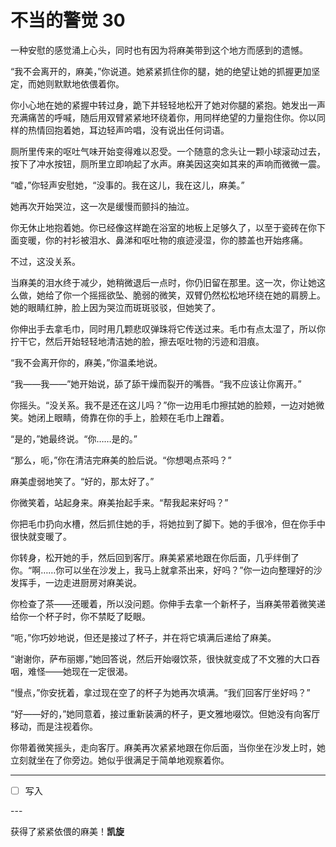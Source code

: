 # 不当的警觉 30

一种安慰的感觉涌上心头，同时也有因为将麻美带到这个地方而感到的遗憾。

“我不会离开的，麻美，”你说道。她紧紧抓住你的腿，她的绝望让她的抓握更加坚定，而她则默默地依偎着你。

你小心地在她的紧握中转过身，跪下并轻轻地松开了她对你腿的紧抱。她发出一声充满痛苦的呼喊，随后用双臂紧紧地环绕着你，用同样绝望的力量抱住你。你以同样的热情回抱着她，耳边轻声吟唱，没有说出任何词语。

厕所里传来的呕吐气味开始变得难以忍受。一个随意的念头让一颗小球滚动过去，按下了冲水按钮，厕所里立即响起了水声。麻美因这突如其来的声响而微微一震。

“嘘，”你轻声安慰她，“没事的。我在这儿，我在这儿，麻美。”

她再次开始哭泣，这一次是缓慢而颤抖的抽泣。

你无休止地抱着她。你已经像这样跪在浴室的地板上足够久了，以至于瓷砖在你下面变暖，你的衬衫被泪水、鼻涕和呕吐物的痕迹浸湿，你的膝盖也开始疼痛。

不过，这没关系。

当麻美的泪水终于减少，她稍微退后一点时，你仍旧留在那里。这一次，你让她这么做，她给了你一个摇摇欲坠、脆弱的微笑，双臂仍然松松地环绕在她的肩膀上。她的眼睛红肿，脸上因为哭泣而斑斑驳驳，但她笑了。

你伸出手去拿毛巾，同时用几颗悲叹弹珠将它传送过来。毛巾有点太湿了，所以你拧干它，然后开始轻轻地清洁她的脸，擦去呕吐物的污迹和泪痕。

“我不会离开你的，麻美，”你温柔地说。

“我——我——”她开始说，舔了舔干燥而裂开的嘴唇。“我不应该让你离开。”

你摇头。“没关系。我不是还在这儿吗？”你一边用毛巾擦拭她的脸颊，一边对她微笑。她闭上眼睛，倚靠在你的手上，脸颊在毛巾上蹭着。

“是的，”她最终说。“你……是的。”

“那么，呃，”你在清洁完麻美的脸后说。“你想喝点茶吗？”

麻美虚弱地笑了。“好的，那太好了。”

你微笑着，站起身来。麻美抬起手来。“帮我起来好吗？”

你把毛巾扔向水槽，然后抓住她的手，将她拉到了脚下。她的手很冷，但在你手中很快就变暖了。

你转身，松开她的手，然后回到客厅。麻美紧紧地跟在你后面，几乎绊倒了你。“啊……你可以坐在沙发上，我马上就拿茶出来，好吗？”你一边向整理好的沙发挥手，一边走进厨房对麻美说。

你检查了茶——还暖着，所以没问题。你伸手去拿一个新杯子，当麻美带着微笑递给你一个杯子时，你不禁眨了眨眼。

“呃，”你巧妙地说，但还是接过了杯子，并在将它填满后递给了麻美。

“谢谢你，萨布丽娜，”她回答说，然后开始啜饮茶，很快就变成了不文雅的大口吞咽，难怪——她现在一定很渴。

“慢点，”你安抚着，拿过现在空了的杯子为她再次填满。“我们回客厅坐好吗？”

“好——好的，”她同意着，接过重新装满的杯子，更文雅地啜饮。但她没有向客厅移动，而是注视着你。

你带着微笑摇头，走向客厅。麻美再次紧紧地跟在你后面，当你坐在沙发上时，她立刻就坐在了你旁边。她似乎很满足于简单地观察着你。

---

- [ ] 写入

---​

获得了紧紧依偎的麻美！**凯旋**
